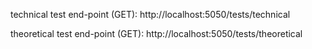technical test end-point (GET): http://localhost:5050/tests/technical

theoretical test end-point (GET): http://localhost:5050/tests/theoretical